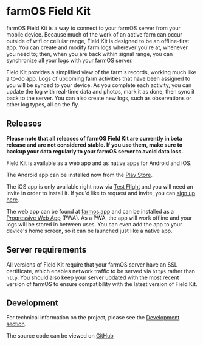 # farmOS Field Kit

farmOS Field Kit is a way to connect to your farmOS server from your mobile
device. Because much of the work of an active farm can occur outside of wifi or
cellular range, Field Kit is designed to be an offline-first app. You can create
and modify farm logs wherever you're at, whenever you need to; then, when you
are back within signal range, you can synchronize all your logs with your farmOS
server.

Field Kit provides a simplified view of the farm's records, working much like a
to-do app. Logs of upcoming farm activities that have been assigned to you will
be synced to your device. As you complete each activity, you can update the log
with real-time data and photos, mark it as done, then sync it back to the
server. You can also create new logs, such as observations or other log types,
all on the fly.

## Releases

**Please note that all releases of farmOS Field Kit are currently in beta release
and are not considered stable. If you use them, make sure to backup your data
regularly to your farmOS server to avoid data loss.**

Field Kit is available as a web app and as native apps for Android and iOS.

The Android app can be installed now from the [Play Store].

The iOS app is only available right now via [Test Flight] and you will need an
invite in order to install it. If you'd like to request and invite, you can
[sign up here].

The web app can be found at [farmos.app] and can be installed as a
[Progressive Web App] (PWA). As a PWA, the app will work offline and your logs
will be stored in between uses. You can even add the app to your device's home
screen, so it can be launched just like a native app.

## Server requirements

All versions of Field Kit require that your farmOS server have an SSL certificate,
which enables network traffic to be served via `https` rather than `http`. You
should also keep your server updated with the most recent version of farmOS
to ensure compatibility with the latest version of Field Kit.

## Development

For technical information on the project, please see the [Development section].

The source code can be viewed on [GitHub]


[Play Store]: https://play.google.com/store/apps/details?id=org.farmos.app
[Test Flight]: https://developer.apple.com/testflight/
[sign up here]: https://testflight.apple.com/join/A35xRBwE
[farmos.app]: https://farmos.app
[Progressive Web App]: https://developers.google.com/web/progressive-web-apps/
[Development Section]: /development/client
[GitHub]: https://github.com/farmOS/farmOS-client
